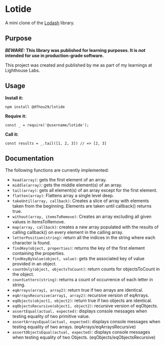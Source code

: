 # Lotide

A mini clone of the [Lodash](https://lodash.com) library.

## Purpose

**_BEWARE:_ This library was published for learning purposes. It is _not_ intended for use in production-grade software.**

This project was created and published by me as part of my learnings at Lighthouse Labs.

## Usage

**Install it:**

`npm install @dfhou29/lotide`

**Require it:**

`const _ = require('@username/lotide');`

**Call it:**

`const results = _.tail([1, 2, 3]) // => [2, 3]`

## Documentation

The following functions are currently implemented:

* `head(array)`: gets the first element of an array.
* `middle(array)`: gets the middle element(s) of an array.
* `tail(array)`: gets all element(s) of an array except for the first element.
* `flatten(array)`: Flattens array a single level deep.
* `takeUntil(array, callback)`: Creates a slice of array with elements taken from the beginning. Elements are taken until callback() returns true.
* `without(array, itemsToRemove)`: Creates an array excluding all given values in itemsToRemove.
* `map(array, callback)`: creates a new array populated with the results of calling callback() on every element in the calling array.
* `letterPosition(string)`: return all the indices in the string where each character is found.
* `findKey(object, properties)`: returns the key of the first element containing the properties.
* `findKeyByValue(object, value)`: gets the associated key of value provided in an object.
* `countOnly(object, objectsToCount)`: return counts for objectsToCount in the object.
* `countLetters(string)`: returns a count of occurrence of each letter in string.
* `eqArrays(array1, array2)`: return true if two arrays are identical.
* `eqArraysRecursive(array1, array2)`: recursive version of eqArrays.
* `eqObjects(object1, object2)`: return true if two objects are identical.
* `eqObjectsRecursive(object1, object2)`: recursive version of eqObjects.
* `assertEqual(actual, expected)`: displays console messages when testing equality of two primitive value.
* `assertArraysEqual(actual, expected)`: displays console messages when testing equality of two arrays. (eqArrays/eqArraysRecursive)
* `assertObjectsEqual(actual, expected)`: displays console messages when testing equality of two Objects. (eqObjects/eqObjectsRecursive)